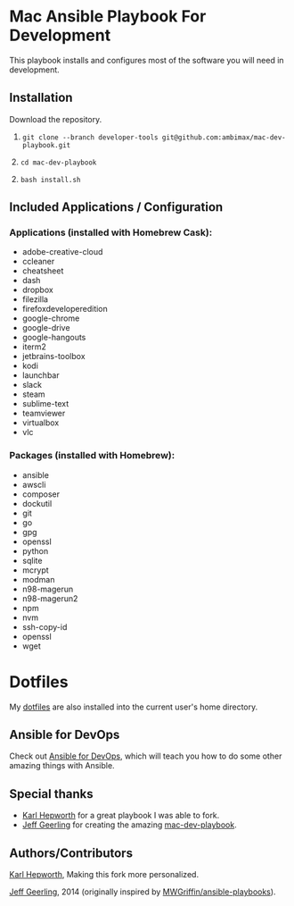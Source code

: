 # Mac Ansible Playbook For Development

This playbook installs and configures most of the software you will need in development.

## Installation

 Download the repository.
  
  1. `git clone --branch developer-tools git@github.com:ambimax/mac-dev-playbook.git`
  
  2. `cd mac-dev-playbook`
 
  2. `bash install.sh`


## Included Applications / Configuration

### Applications (installed with Homebrew Cask):

  - adobe-creative-cloud
  - ccleaner
  - cheatsheet
  - dash
  - dropbox
  - filezilla
  - firefoxdeveloperedition
  - google-chrome
  - google-drive
  - google-hangouts
  - iterm2
  - jetbrains-toolbox
  - kodi
  - launchbar
  - slack
  - steam
  - sublime-text
  - teamviewer
  - virtualbox
  - vlc

### Packages (installed with Homebrew):

  - ansible
  - awscli
  - composer
  - dockutil
  - git
  - go
  - gpg
  - openssl
  - python
  - sqlite
  - mcrypt
  - modman
  - n98-magerun
  - n98-magerun2
  - npm
  - nvm
  - ssh-copy-id
  - openssl
  - wget
  
# Dotfiles

My [dotfiles](https://github.com/tschifftner/dotfiles) are also installed into the current user's home directory.

## Ansible for DevOps

Check out [Ansible for DevOps](http://www.ansiblefordevops.com/), which will teach you how to do some other amazing things with Ansible.

## Special thanks

- [Karl Hepworth](https://github.com/fubarhouse) for a great playbook I was able to fork. 
- [Jeff Geerling](http://jeffgeerling.com/) for creating the amazing [mac-dev-playbook](https://github.com/geerlingguy/mac-dev-playbook).

## Authors/Contributors

[Karl Hepworth](http://twitter.com/fubarhouse), Making this fork more personalized.

[Jeff Geerling](http://jeffgeerling.com/), 2014 (originally inspired by [MWGriffin/ansible-playbooks](https://github.com/MWGriffin/ansible-playbooks)).
